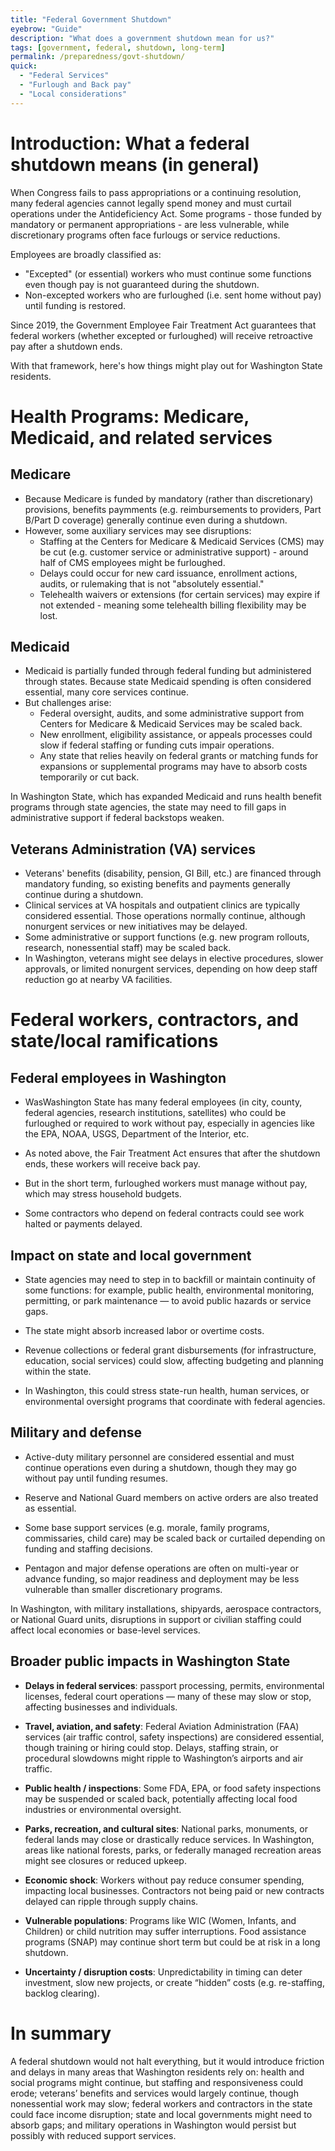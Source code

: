 ```yaml
---
title: "Federal Government Shutdown"
eyebrow: "Guide"
description: "What does a government shutdown mean for us?"
tags: [government, federal, shutdown, long-term]
permalink: /preparedness/govt-shutdown/
quick:
  - "Federal Services"
  - "Furlough and Back pay"
  - "Local considerations"
---
```

# Introduction: What a federal shutdown means (in general)

When Congress fails to pass appropriations or a continuing resolution, many federal agencies cannot legally spend money and must curtail operations under the Antideficiency Act. Some programs - those funded by mandatory or permanent appropriations - are less vulnerable, while discretionary programs often face furlougs or service reductions.

Employees are broadly classified as:

- "Excepted" (or essential) workers who must continue some functions even though pay is not guaranteed during the shutdown.
- Non-excepted workers who are furloughed (i.e. sent home without pay) until funding is restored.

Since 2019, the Government Employee Fair Treatment Act guarantees that federal workers (whether excepted or furloughed) will receive retroactive pay after a shutdown ends.

With that framework, here's how things might play out for Washington State residents.

# Health Programs: Medicare, Medicaid, and related services

## Medicare

- Because Medicare is funded by mandatory (rather than discretionary) provisions, benefits paymments (e.g. reimbursements to providers, Part B/Part D coverage) generally continue even during a shutdown.
- However, some auxiliary services may see disruptions:
    - Staffing at the Centers for Medicare & Medicaid Services (CMS) may be cut (e.g. customer service or administrative support) - around half of CMS employees might be furloughed.
    - Delays could occur for new card issuance, enrollment actions, audits, or rulemaking that is not "absolutely essential."
    - Telehealth waivers or extensions (for certain services) may expire if not extended - meaning some telehealth billing flexibility may be lost.

## Medicaid

- Medicaid is partially funded through federal funding but administered through states. Because state Medicaid spending is often considered essential, many core services continue.
- But challenges arise:
    - Federal oversight, audits, and some administrative support from Centers for Medicare & Medicaid Services may be scaled back.
    - New enrollment, eligibility assistance, or appeals processes could slow if federal staffing or funding cuts impair operations.
    - Any state that relies heavily on federal grants or matching funds for expansions or supplemental programs may have to absorb costs temporarily or cut back.

In Washington State, which has expanded Medicaid and runs health benefit programs through state agencies, the state may need to fill gaps in administrative support if federal backstops weaken.

## Veterans Administration (VA) services

- Veterans' benefits (disability, pension, GI Bill, etc.) are financed through mandatory funding, so existing benefits and payments generally continue during a shutdown.
- Clinical services at VA hospitals and outpatient clinics are typically considered essential. Those operations normally continue, although nonurgent services or new initiatives may be delayed.
- Some administrative or support functions (e.g. new program rollouts, research, nonessential staff) may be scaled back.
- In Washington, veterans might see delays in elective procedures, slower approvals, or limited nonurgent services, depending on how deep staff reduction go at nearby VA facilities.

# Federal workers, contractors, and state/local ramifications

## Federal employees in Washington

- WasWashington State has many federal employees (in city, county, federal agencies, research institutions, satellites) who could be furloughed or required to work without pay, especially in agencies like the EPA, NOAA, USGS, Department of the Interior, etc.

- As noted above, the Fair Treatment Act ensures that after the shutdown ends, these workers will receive back pay. 

- But in the short term, furloughed workers must manage without pay, which may stress household budgets.

- Some contractors who depend on federal contracts could see work halted or payments delayed.

## Impact on state and local government

- State agencies may need to step in to backfill or maintain continuity of some functions: for example, public health, environmental monitoring, permitting, or park maintenance — to avoid public hazards or service gaps.

- The state might absorb increased labor or overtime costs.

- Revenue collections or federal grant disbursements (for infrastructure, education, social services) could slow, affecting budgeting and planning within the state.

- In Washington, this could stress state-run health, human services, or environmental oversight programs that coordinate with federal agencies.

## Military and defense

- Active-duty military personnel are considered essential and must continue operations even during a shutdown, though they may go without pay until funding resumes. 

- Reserve and National Guard members on active orders are also treated as essential. 

- Some base support services (e.g. morale, family programs, commissaries, child care) may be scaled back or curtailed depending on funding and staffing decisions. 

- Pentagon and major defense operations are often on multi-year or advance funding, so major readiness and deployment may be less vulnerable than smaller discretionary programs.

In Washington, with military installations, shipyards, aerospace contractors, or National Guard units, disruptions in support or civilian staffing could affect local economies or base-level services.

## Broader public impacts in Washington State

- **Delays in federal services**: passport processing, permits, environmental licenses, federal court operations — many of these may slow or stop, affecting businesses and individuals.

- **Travel, aviation, and safety**: Federal Aviation Administration (FAA) services (air traffic control, safety inspections) are considered essential, though training or hiring could stop. Delays, staffing strain, or procedural slowdowns might ripple to Washington’s airports and air traffic.

- **Public health / inspections**: Some FDA, EPA, or food safety inspections may be suspended or scaled back, potentially affecting local food industries or environmental oversight.

- **Parks, recreation, and cultural sites**: National parks, monuments, or federal lands may close or drastically reduce services. In Washington, areas like national forests, parks, or federally managed recreation areas might see closures or reduced upkeep.

- **Economic shock**: Workers without pay reduce consumer spending, impacting local businesses. Contractors not being paid or new contracts delayed can ripple through supply chains.

- **Vulnerable populations**: Programs like WIC (Women, Infants, and Children) or child nutrition may suffer interruptions. Food assistance programs (SNAP) may continue short term but could be at risk in a long shutdown. 

- **Uncertainty / disruption costs**: Unpredictability in timing can deter investment, slow new projects, or create “hidden” costs (e.g. re-staffing, backlog clearing).

# In summary

A federal shutdown would not halt everything, but it would introduce friction and delays in many areas that Washington residents rely on: health and social programs might continue, but staffing and responsiveness could erode; veterans’ benefits and services would largely continue, though nonessential work may slow; federal workers and contractors in the state could face income disruption; state and local governments might need to absorb gaps; and military operations in Washington would persist but possibly with reduced support services.